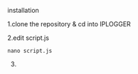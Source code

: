 installation 

1.clone the repository & cd into IPLOGGER

2.edit script.js
```
nano script.js
```
3.

